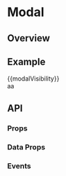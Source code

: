 # Modal

## Overview

## Example


<script setup> 
import { ref } from '@vue/reactivity';  
const modalVisibility = ref(false)
function handleClose (){
    modalVisibility.value=false;
} 
</script>
<div @click="modalVisibility=true">{{modalVisibility}}</div>
<MPModal :visible='true' @close="handleClose" draggable resizeable >aa</MPModal> 

## API

### Props

### Data Props

### Events
